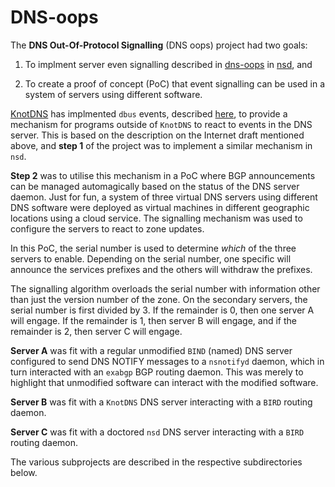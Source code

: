 # DNS-oops

The **DNS Out-Of-Protocol Signalling** (DNS oops) project had two
goals:

1. To implment server even signalling described in
   [dns-oops](https://datatracker.ietf.org/doc/draft-grubto-dnsop-dns-out-of-protocol-signalling/)
   in [nsd](https://www.nlnetlabs.nl/projects/nsd/), and

2. To create a proof of concept (PoC) that event signalling can be
   used in a system of servers using different software.
   
[KnotDNS](https://www.knot-dns.cz) has implmented `dbus` events,
described
[here](https://www.knot-dns.cz/docs/3.2/singlehtml/#dbus-event), to
provide a mechanism for programs outside of `KnotDNS` to react to
events in the DNS server. This is based on the description on the
Internet draft mentioned above, and **step 1** of the project was to
implement a similar mechanism in `nsd`.

**Step 2** was to utilise this mechanism in a PoC where BGP
announcements can be managed automagically based on the status of the
DNS server daemon. Just for fun, a system of three virtual DNS servers
using different DNS software were deployed as virtual machines in
different geographic locations using a cloud service. The signalling
mechanism was used to configure the servers to react to zone updates.

In this PoC, the serial number is used to determine *which* of the
three servers to enable. Depending on the serial number, one specific
will announce the services prefixes and the others will withdraw the
prefixes.

The signalling algorithm overloads the serial number with information
other than just the version number of the zone. On the secondary
servers, the serial number is first divided by 3. If the remainder is
0, then one server A will engage. If the remainder is 1, then server B
will engage, and if the remainder is 2, then server C will engage.

**Server A** was fit with a regular unmodified `BIND` (named) DNS
server configured to send DNS NOTIFY messages to a `nsnotifyd` daemon,
which in turn interacted with an `exabgp` BGP routing daemon. This was
merely to highlight that unmodified software can interact with the
modified software.

**Server B** was fit with a `KnotDNS` DNS server interacting with a
`BIRD` routing daemon.

**Server C** was fit with a doctored `nsd` DNS server interacting with
a `BIRD` routing daemon.

The various subprojects are described in the respective subdirectories
below.
